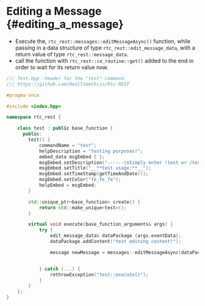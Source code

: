 Editing a Message {#editing_a_message}
============
- Execute the, `rtc_rest::messages::editMessageAsync()` function, while passing in a data structure of type `rtc_rest::edit_message_data`, with a return value of type `rtc_rest::message_data`.
- call the function with `rtc_rest::co_routine::get()` added to the end in order to wait for its return value now.

```cpp
/// Test.hpp -header for the "test" command.
/// https://github.com/RealTimeChris/Rtc-REST

#pragma once

#include <index.hpp>

namespace rtc_rest {

	class test : public base_function {
	  public:
		test() {
			commandName = "test";
			helpDescription = "testing purposes!";
			embed_data msgEmbed { };
			msgEmbed.setDescription("------\nSimply enter !test or /test!\n------");
			msgEmbed.setTitle("__**test usage:**__");
			msgEmbed.setTimeStamp(getTimeAndDate());
			msgEmbed.setColor("fe_fe_fe");
			helpEmbed = msgEmbed;
		}

		std::unique_ptr<base_function> create() {
			return std::make_unique<test>();
		}

		virtual void execute(base_function_arguments& args) {
			try {
				edit_message_data& dataPackage {args.eventData};
				dataPackage.addContent("test editing content!");

				message newMessage = messages::editMessageAsync(dataPackage).get();


			} catch (...) {
				rethrowException("test::execute()");
			}
		}
	};
}
```
